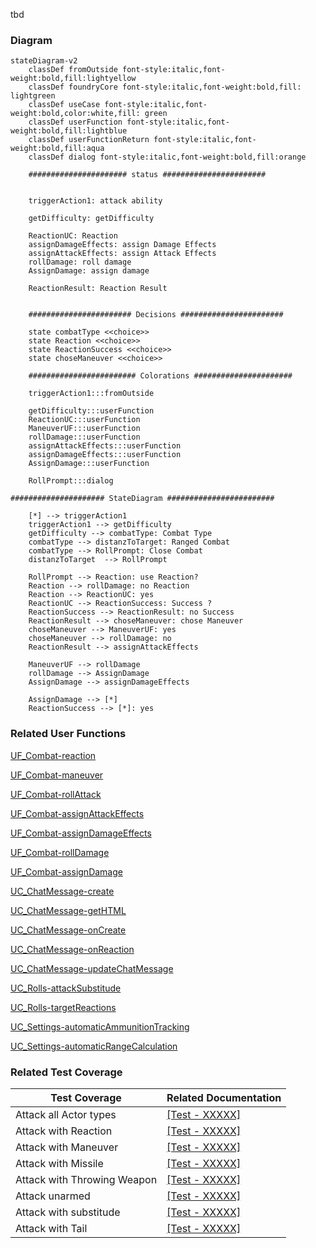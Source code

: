 tbd

### Diagram
```mermaid
stateDiagram-v2
    classDef fromOutside font-style:italic,font-weight:bold,fill:lightyellow
    classDef foundryCore font-style:italic,font-weight:bold,fill: lightgreen
    classDef useCase font-style:italic,font-weight:bold,color:white,fill: green
    classDef userFunction font-style:italic,font-weight:bold,fill:lightblue
    classDef userFunctionReturn font-style:italic,font-weight:bold,fill:aqua
    classDef dialog font-style:italic,font-weight:bold,fill:orange

    ###################### status #######################


    triggerAction1: attack ability

    getDifficulty: getDifficulty

    ReactionUC: Reaction
    assignDamageEffects: assign Damage Effects
    assignAttackEffects: assign Attack Effects
    rollDamage: roll damage
    AssignDamage: assign damage

    ReactionResult: Reaction Result


    ####################### Decisions #######################

    state combatType <<choice>>
    state Reaction <<choice>>
    state ReactionSuccess <<choice>>
    state choseManeuver <<choice>>

    ######################## Colorations ######################

    triggerAction1:::fromOutside

    getDifficulty:::userFunction
    ReactionUC:::userFunction
    ManeuverUF:::userFunction
    rollDamage:::userFunction
    assignAttackEffects:::userFunction
    assignDamageEffects:::userFunction
    AssignDamage:::userFunction

    RollPrompt:::dialog

##################### StateDiagram ########################

    [*] --> triggerAction1
    triggerAction1 --> getDifficulty
    getDifficulty --> combatType: Combat Type
    combatType --> distanzToTarget: Ranged Combat
    combatType --> RollPrompt: Close Combat
    distanzToTarget  --> RollPrompt

    RollPrompt --> Reaction: use Reaction?
    Reaction --> rollDamage: no Reaction 
    Reaction --> ReactionUC: yes
    ReactionUC --> ReactionSuccess: Success ?
    ReactionSuccess --> ReactionResult: no Success 
    ReactionResult --> choseManeuver: chose Maneuver
    choseManeuver --> ManeuverUF: yes
    choseManeuver --> rollDamage: no
    ReactionResult --> assignAttackEffects

    ManeuverUF --> rollDamage
    rollDamage --> AssignDamage
    AssignDamage --> assignDamageEffects

    AssignDamage --> [*]
    ReactionSuccess --> [*]: yes
```

### Related User Functions

[UF_Combat-reaction](../User%20Functions/UF_Combat-reaction.md)

[UF_Combat-maneuver](../User%20Functions/UF_Combat-maneuver.md)

[UF_Combat-rollAttack](../User%20Functions/UF_Combat-rollAttack.md)

[UF_Combat-assignAttackEffects](../User%20Functions/UF_Combat-assignAttackEffects.md)

[UF_Combat-assignDamageEffects](../User%20Functions/UF_Combat-assignDamageEffects.md)

[UF_Combat-rollDamage](../User%20Functions/UF_Combat-rollDamage.md)

[UF_Combat-assignDamage](../User%20Functions/UF_Combat-assignDamage.md)

[UC_ChatMessage-create](../User%20Functions/UC_ChatMessage-create.md)

[UC_ChatMessage-getHTML](../User%20Functions/UC_ChatMessage-getHTML.md)

[UC_ChatMessage-onCreate](../User%20Functions/UC_ChatMessage-onCreate.md)

[UC_ChatMessage-onReaction](../User%20Functions/UC_ChatMessage-onReaction.md)

[UC_ChatMessage-updateChatMessage](../User%20Functions/UC_ChatMessage-updateChatMessage.md)

[UC_Rolls-attackSubstitude](../User%20Functions/UC_Rolls-attackSubstitude.md)

[UC_Rolls-targetReactions](../User%20Functions/UC_Rolls-targetReactions.md)

[UC_Settings-automaticAmmunitionTracking](../User%20Functions/UF_Settings-automaticAmmunitionTracking.md)

[UC_Settings-automaticRangeCalculation](../User%20Functions/UF_Settings-automaticRangeCalculation.md)


### Related Test Coverage

| Test Coverage | Related Documentation |
|---------------|-----------------------|
| Attack all Actor types | [[Test - XXXXX]](https://github.com/patrickmohrmann/earthdawn4eV2/issues/) |
| Attack with Reaction | [[Test - XXXXX]](https://github.com/patrickmohrmann/earthdawn4eV2/issues/) |
| Attack with Maneuver | [[Test - XXXXX]](https://github.com/patrickmohrmann/earthdawn4eV2/issues/) |
| Attack with Missile | [[Test - XXXXX]](https://github.com/patrickmohrmann/earthdawn4eV2/issues/) |
| Attack with Throwing Weapon | [[Test - XXXXX]](https://github.com/patrickmohrmann/earthdawn4eV2/issues/) |
| Attack unarmed | [[Test - XXXXX]](https://github.com/patrickmohrmann/earthdawn4eV2/issues/) |
| Attack with substitude | [[Test - XXXXX]](https://github.com/patrickmohrmann/earthdawn4eV2/issues/) |
| Attack with Tail | [[Test - XXXXX]](https://github.com/patrickmohrmann/earthdawn4eV2/issues/) |


